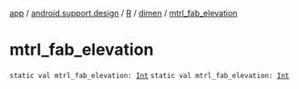[app](../../../index.md) / [android.support.design](../../index.md) / [R](../index.md) / [dimen](index.md) / [mtrl_fab_elevation](./mtrl_fab_elevation.md)

# mtrl_fab_elevation

`static val mtrl_fab_elevation: `[`Int`](https://kotlinlang.org/api/latest/jvm/stdlib/kotlin/-int/index.html)
`static val mtrl_fab_elevation: `[`Int`](https://kotlinlang.org/api/latest/jvm/stdlib/kotlin/-int/index.html)